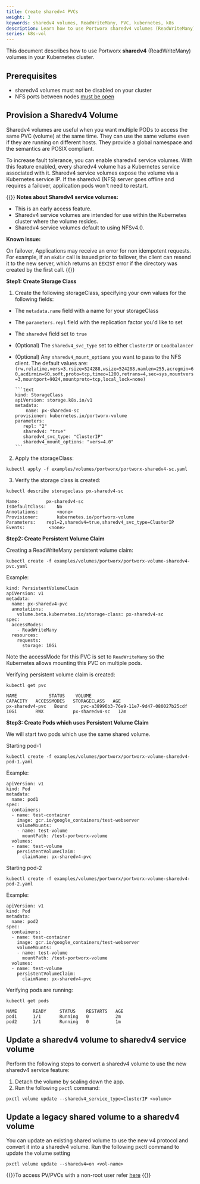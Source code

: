 ```yaml
---
title: Create sharedv4 PVCs
weight: 3
keywords: sharedv4 volumes, ReadWriteMany, PVC, kubernetes, k8s
description: Learn how to use Portworx sharedv4 volumes (ReadWriteMany) in your Kubernetes cluster.
series: k8s-vol
---
```


This document describes how to use Portworx **sharedv4** (ReadWriteMany) volumes in your Kubernetes cluster.

## Prerequisites

* sharedv4 volumes must not be disabled on your cluster
* NFS ports between nodes [must be open](/portworx-install-with-kubernetes/storage-operations/create-pvcs/open-nfs-ports/)

## Provision a Sharedv4 Volume

Sharedv4 volumes are useful when you want multiple PODs to access the same PVC \(volume\) at the same time. They can use the same volume even if they are running on different hosts. They provide a global namespace and the semantics are POSIX compliant.

To increase fault tolerance, you can enable sharedv4 service volumes. With this feature enabled, every sharedv4 volume has a Kubernetes service associated with it. Sharedv4 service volumes expose the volume via a Kubernetes service IP. If the sharedv4 (NFS) server goes offline and requires a failover, application pods won't need to restart. 

{{<info>}}
**Notes about Sharedv4 service volumes:**

* This is an early access feature.
* Sharedv4 service volumes are intended for use within the Kubernetes cluster where the volume resides.
* Sharedv4 service volumes default to using NFSv4.0.

**Known issue:** 

On failover, Applications may receive an error for non idempotent requests. For example, if an `mkdir` call is issued prior to failover, the client can resend it to the new server, which returns an `EEXIST` error if the directory was created by the first call.
{{</info>}}

**Step1: Create Storage Class**

1. Create the following storageClass, specifying your own values for the following fields:

  * The `metadata.name` field with a name for your storageClass
  * The `parameters.repl` field with the replication factor you'd like to set
  * The `sharedv4` field set to `true`
  * (Optional) The `sharedv4_svc_type` set to either `ClusterIP` or `Loadbalancer`
  * (Optional) Any `sharedv4_mount_options` you want to pass to the NFS client. The default values are: `(rw,relatime,vers=3,rsize=524288,wsize=524288,namlen=255,acregmin=60,acdirmin=60,soft,proto=tcp,timeo=1200,retrans=4,sec=sys,mountvers=3,mountport=9024,mountproto=tcp,local_lock=none)`

        ```text
        kind: StorageClass
        apiVersion: storage.k8s.io/v1
        metadata:
            name: px-sharedv4-sc
        provisioner: kubernetes.io/portworx-volume
        parameters:
           repl: "2"
           sharedv4: "true"
           sharedv4_svc_type: "ClusterIP"
           sharedv4_mount_options: "vers=4.0"
        ```

2. Apply the storageClass:

```text
kubectl apply -f examples/volumes/portworx/portworx-sharedv4-sc.yaml
```

3. Verify the storage class is created:

```text
kubectl describe storageclass px-sharedv4-sc
```

```output
Name:	  	   px-sharedv4-sc
IsDefaultClass:	   No
Annotations:	   <none>
Provisioner:	   kubernetes.io/portworx-volume
Parameters:	   repl=2,sharedv4=true,sharedv4_svc_type=ClusterIP
Events:			<none>
```

**Step2: Create Persistent Volume Claim**

Creating a ReadWriteMany persistent volume claim:

```text
kubectl create -f examples/volumes/portworx/portworx-volume-sharedv4-pvc.yaml
```

Example:

```text
kind: PersistentVolumeClaim
apiVersion: v1
metadata:
  name: px-sharedv4-pvc
  annotations:
    volume.beta.kubernetes.io/storage-class: px-sharedv4-sc
spec:
  accessModes:
    - ReadWriteMany
  resources:
    requests:
      storage: 10Gi
```

Note the accessMode for this PVC is set to `ReadWriteMany` so the Kubernetes allows mounting this PVC on multiple pods.

Verifying persistent volume claim is created:

```text
kubectl get pvc
```

```output
NAME            STATUS    VOLUME                                   CAPACITY   ACCESSMODES   STORAGECLASS   AGE
px-sharedv4-pvc   Bound     pvc-a38996b3-76e9-11e7-9d47-080027b25cdf 10Gi       RWX           px-sharedv4-sc   12m

```

**Step3: Create Pods which uses Persistent Volume Claim**

We will start two pods which use the same shared volume.

Starting pod-1

```text
kubectl create -f examples/volumes/portworx/portworx-volume-sharedv4-pod-1.yaml
```

Example:

```text
apiVersion: v1
kind: Pod
metadata:
  name: pod1
spec:
  containers:
  - name: test-container
    image: gcr.io/google_containers/test-webserver
    volumeMounts:
    - name: test-volume
      mountPath: /test-portworx-volume
  volumes:
  - name: test-volume
    persistentVolumeClaim:
      claimName: px-sharedv4-pvc
```

Starting pod-2

```text
kubectl create -f examples/volumes/portworx/portworx-volume-sharedv4-pod-2.yaml
```

Example:

```text
apiVersion: v1
kind: Pod
metadata:
  name: pod2
spec:
  containers:
  - name: test-container
    image: gcr.io/google_containers/test-webserver
    volumeMounts:
    - name: test-volume
      mountPath: /test-portworx-volume
  volumes:
  - name: test-volume
    persistentVolumeClaim:
      claimName: px-sharedv4-pvc
```

Verifying pods are running:

```text
kubectl get pods
```

```output
NAME      READY     STATUS    RESTARTS   AGE
pod1      1/1       Running   0          2m
pod2      1/1       Running   0          1m
```

## Update a sharedv4 volume to sharedv4 service volume

Perform the following steps to convert a sharedv4 volume to use the new sharedv4 service feature:

1. Detach the volume by scaling down the app.
2. Run the following `pxctl` command:

  ```text
  pxctl volume update --sharedv4_service_type=ClusterIP <volume>
  ```


## Update a legacy shared volume to a sharedv4 volume

You can update an existing shared volume to use the new v4 protocol and convert it into a sharedv4 volume. Run the following pxctl command to update the volume setting

```text
pxctl volume update --sharedv4=on <vol-name>
```

{{<info>}}To access PV/PVCs with a non-root user refer [here](/portworx-install-with-kubernetes/storage-operations/create-pvcs/access-via-non-root-users)
{{</info>}}
